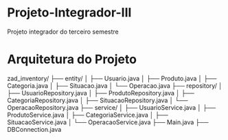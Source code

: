 # Projeto-Integrador-III
Projeto integrador do terceiro semestre

# Arquitetura do Projeto
zad_inventory/
├── entity/
│   ├── Usuario.java
│   ├── Produto.java
│   ├── Categoria.java
│   ├── Situacao.java
│   └── Operacao.java
├── repository/
│   ├── UsuarioRepository.java
│   ├── ProdutoRepository.java
│   ├── CategoriaRepository.java
│   ├── SituacaoRepository.java
│   └── OperacaoRepository.java
├── service/
│   ├── UsuarioService.java
│   ├── ProdutoService.java
│   ├── CategoriaService.java
│   ├── SituacaoService.java
│   └── OperacaoService.java
├── Main.java
├── DBConnection.java
